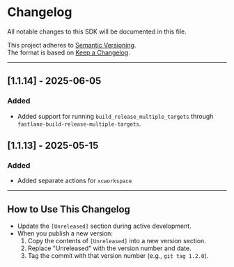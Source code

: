 # Changelog

All notable changes to this SDK will be documented in this file.

This project adheres to [Semantic Versioning](https://semver.org/).  
The format is based on [Keep a Changelog](https://keepachangelog.com/en/1.0.0/).

---

## [1.1.14] - 2025-06-05

### Added

- Added support for running `build_release_multiple_targets` through `fastlane-build-release-multiple-targets`.

## [1.1.13] - 2025-05-15

### Added

- Added separate actions for `xcworkspace`

---

## How to Use This Changelog

- Update the `[Unreleased]` section during active development.
- When you publish a new version:
  1. Copy the contents of `[Unreleased]` into a new version section.
  2. Replace "Unreleased" with the version number and date.
  3. Tag the commit with that version number (e.g., `git tag 1.2.0`).
